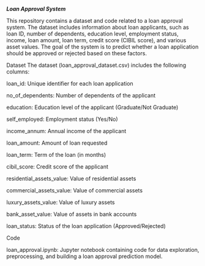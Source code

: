***Loan Approval System***

This repository contains a dataset and code related to a loan approval system. The dataset includes information about loan applicants, such as loan ID, number of dependents, education level, employment status, income, loan amount, loan term, credit score (CIBIL score), and various asset values. The goal of the system is to predict whether a loan application should be approved or rejected based on these factors.

Dataset
The dataset (loan_approval_dataset.csv) includes the following columns:

loan_id: Unique identifier for each loan application

no_of_dependents: Number of dependents of the applicant

education: Education level of the applicant (Graduate/Not Graduate)

self_employed: Employment status (Yes/No)

income_annum: Annual income of the applicant

loan_amount: Amount of loan requested

loan_term: Term of the loan (in months)

cibil_score: Credit score of the applicant

residential_assets_value: Value of residential assets

commercial_assets_value: Value of commercial assets

luxury_assets_value: Value of luxury assets

bank_asset_value: Value of assets in bank accounts

loan_status: Status of the loan application (Approved/Rejected)

Code

loan_approval.ipynb: Jupyter notebook containing code for data exploration, preprocessing, and building a loan approval prediction model.
